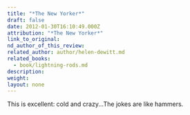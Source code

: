 ```yaml
---
title: "*The New Yorker*"
draft: false
date: 2012-01-30T16:10:49.000Z
attribution: "*The New Yorker*"
link_to_original:
nd_author_of_this_review:
related_author: author/helen-dewitt.md
related_books:
  - book/lightning-rods.md
description:
weight:
layout: none
---
```

This is excellent: cold and crazy...The jokes are like hammers.

